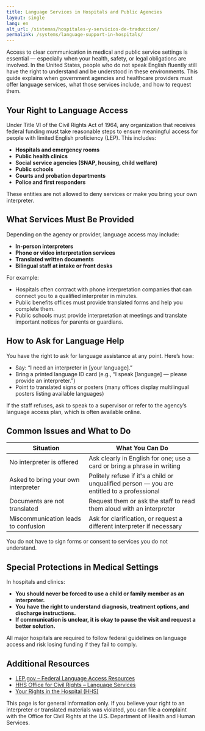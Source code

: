 ```yaml
---
title: Language Services in Hospitals and Public Agencies
layout: single
lang: en
alt_url: /sistemas/hospitales-y-servicios-de-traduccion/
permalink: /systems/language-support-in-hospitals/
---
```


Access to clear communication in medical and public service settings is essential — especially when your health, safety, or legal obligations are involved. In the United States, people who do not speak English fluently still have the right to understand and be understood in these environments. This guide explains when government agencies and healthcare providers must offer language services, what those services include, and how to request them.

## Your Right to Language Access

Under Title VI of the Civil Rights Act of 1964, any organization that receives federal funding must take reasonable steps to ensure meaningful access for people with limited English proficiency (LEP). This includes:

- **Hospitals and emergency rooms**
- **Public health clinics**
- **Social service agencies (SNAP, housing, child welfare)**
- **Public schools**
- **Courts and probation departments**
- **Police and first responders**

These entities are not allowed to deny services or make you bring your own interpreter.

## What Services Must Be Provided

Depending on the agency or provider, language access may include:

- **In-person interpreters**
- **Phone or video interpretation services**
- **Translated written documents**
- **Bilingual staff at intake or front desks**

For example:
- Hospitals often contract with phone interpretation companies that can connect you to a qualified interpreter in minutes.
- Public benefits offices must provide translated forms and help you complete them.
- Public schools must provide interpretation at meetings and translate important notices for parents or guardians.

## How to Ask for Language Help

You have the right to ask for language assistance at any point. Here’s how:

- Say: “I need an interpreter in [your language].”
- Bring a printed language ID card (e.g., “I speak [language] — please provide an interpreter.”)
- Point to translated signs or posters (many offices display multilingual posters listing available languages)

If the staff refuses, ask to speak to a supervisor or refer to the agency’s language access plan, which is often available online.

## Common Issues and What to Do

| Situation | What You Can Do |
|----------|------------------|
| No interpreter is offered | Ask clearly in English for one; use a card or bring a phrase in writing |
| Asked to bring your own interpreter | Politely refuse if it's a child or unqualified person — you are entitled to a professional |
| Documents are not translated | Request them or ask the staff to read them aloud with an interpreter |
| Miscommunication leads to confusion | Ask for clarification, or request a different interpreter if necessary |

You do not have to sign forms or consent to services you do not understand.

## Special Protections in Medical Settings

In hospitals and clinics:

- **You should never be forced to use a child or family member as an interpreter.**
- **You have the right to understand diagnosis, treatment options, and discharge instructions.**
- **If communication is unclear, it is okay to pause the visit and request a better solution.**

All major hospitals are required to follow federal guidelines on language access and risk losing funding if they fail to comply.

## Additional Resources

- [LEP.gov – Federal Language Access Resources](https://www.lep.gov/)
- [HHS Office for Civil Rights – Language Services](https://www.hhs.gov/civil-rights/for-individuals/special-topics/limited-english-proficiency/index.html)
- [Your Rights in the Hospital (HHS)](https://www.hhs.gov/answers/health-care/what-are-my-health-care-rights/index.html)

This page is for general information only. If you believe your right to an interpreter or translated materials was violated, you can file a complaint with the Office for Civil Rights at the U.S. Department of Health and Human Services.